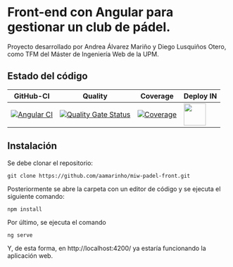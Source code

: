# Front-end con Angular para gestionar un club de pádel.

Proyecto desarrollado por Andrea Álvarez Mariño y Diego Lusquiños Otero, como TFM del Máster de Ingeniería Web de la UPM.  

## Estado del código
| GitHub-CI | Quality  | Coverage | Deploy IN |
|-|-|-|-|
|[![Angular CI](https://github.com/aamarinho/miw-padel-front/actions/workflows/actions-config.yml/badge.svg)](https://github.com/aamarinho/miw-padel-front/actions/workflows/actions-config.yml) | [![Quality Gate Status](https://sonarcloud.io/api/project_badges/measure?project=aamarinho_miw-padel-front&metric=alert_status)](https://sonarcloud.io/dashboard?id=aamarinho_miw-padel-front) | [![Coverage](https://sonarcloud.io/api/project_badges/measure?project=aamarinho_miw-padel-front&metric=coverage)](https://sonarcloud.io/dashboard?id=aamarinho_miw-padel-front) | <a href="https://master.d3mfjrnx3n1bxi.amplifyapp.com"><img src="https://icon-library.net//images/amazon-icon-download/amazon-icon-download-19.jpg" width="50" height="50" /></a> |

## Instalación

Se debe clonar el repositorio:

``git clone https://github.com/aamarinho/miw-padel-front.git``

Posteriormente se abre la carpeta con un editor de código y se ejecuta el siguiente comando:

``npm install``

Por último, se ejecuta el comando

``ng serve``

Y, de esta forma, en http://localhost:4200/ ya estaría funcionando la aplicación web.






